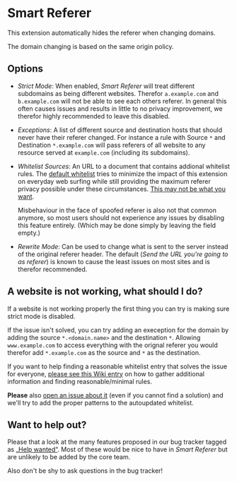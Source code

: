 Smart Referer
=============
This extension automatically hides the referer when changing domains.

The domain changing is based on the same origin policy.

Options
-------
* *Strict Mode*: When enabled, *Smart Referer* will treat different subdomains
  as being different websites. Therefor `a.example.com` and `b.example.com`
  will not be able to see each others referer. In general this often causes
  issues and results in little to no privacy improvement, we therefor highly
  recommended to leave this disabled.

* *Exceptions*: A list of different source and destination hosts that should
  never have their referer changed. For instance a rule with Source `*` and
  Destination `*.example.com` will pass referers of all website to any resource
  served at `example.com` (including its subdomains).

* *Whitelist Sources*: An URL to a document that contains addional whitelist
  rules. The [default whitelist](http://meh.schizofreni.co/smart-referer/whitelist.txt)
  tries to minimize the impact of this extension on everyday web surfing while
  still providing the maximum referer privacy possible under these
  circumstances. [This may not be what you want](https://github.com/meh/smart-referer/issues/50).
  
  Misbehaviour in the face of spoofed referer is also not that common anymore,
  so most users should not experience any issues by disabling this feature
  entirely. (Which may be done simply by leaving the field empty.)
  
* *Rewrite Mode*: Can be used to change what is sent to the server instead of
  the original referer header. The default (*Send the URL you're going to as
  referer*) is known to cause the least issues on most sites and is therefor
  recommended.

A website is not working, what should I do?
--------------------------------
If a website is not working properly the first thing you can try is making sure
strict mode is disabled.

If the issue isn't solved, you can try adding an exeception for the domain by
adding the source `*.<domain.name>` and the destination `*`. Allowing
`www.example.com` to access everything with the orignal referer you would
therefor add `*.example.com` as the source and `*` as the destination.

If you want to help finding a reasonable whitelist entry that solves the issue
for everyone, [please see this Wiki entry](https://github.com/meh/smart-referer/wiki/Gathering-Data-for-Whitelist-Entries)
on how to gather additional information and finding reasonable/minimal rules.

**Please** also [open an issue about it](https://github.com/meh/smart-referer/issues/new)
(even if you cannot find a solution) and we'll try to add the proper patterns to the
autoupdated whitelist.

Want to help out?
-----------------
Please that a look at the many features proposed in our bug tracker tagged as
[„Help wanted“](https://github.com/meh/smart-referer/issues?q=is%3Aissue+is%3Aopen+label%3A%22Help+wanted%22).
Most of these would be nice to have in *Smart Referer* but are unlikely to be
added by the core team.

Also don't be shy to ask questions in the bug tracker!
